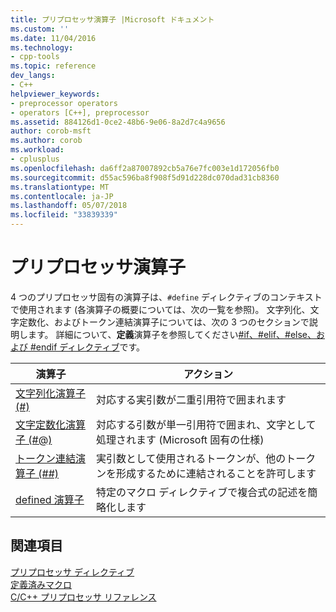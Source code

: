 ```yaml
---
title: プリプロセッサ演算子 |Microsoft ドキュメント
ms.custom: ''
ms.date: 11/04/2016
ms.technology:
- cpp-tools
ms.topic: reference
dev_langs:
- C++
helpviewer_keywords:
- preprocessor operators
- operators [C++], preprocessor
ms.assetid: 884126d1-0ce2-48b6-9e06-8a2d7c4a9656
author: corob-msft
ms.author: corob
ms.workload:
- cplusplus
ms.openlocfilehash: da6ff2a87007892cb5a76e7fc003e1d172056fb0
ms.sourcegitcommit: d55ac596ba8f908f5d91d228dc070dad31cb8360
ms.translationtype: MT
ms.contentlocale: ja-JP
ms.lasthandoff: 05/07/2018
ms.locfileid: "33839339"
---
```

# <a name="preprocessor-operators"></a>プリプロセッサ演算子
4 つのプリプロセッサ固有の演算子は、`#define` ディレクティブのコンテキストで使用されます (各演算子の概要については、次の一覧を参照)。 文字列化、文字定数化、およびトークン連結演算子については、次の 3 つのセクションで説明します。 詳細について、**定義**演算子を参照してください[#if、#elif、#else、および #endif ディレクティブ](../preprocessor/hash-if-hash-elif-hash-else-and-hash-endif-directives-c-cpp.md)です。  
  
|演算子|アクション|  
|--------------|------------|  
|[文字列化演算子 (#)](../preprocessor/stringizing-operator-hash.md)|対応する実引数が二重引用符で囲まれます|  
|[文字定数化演算子 (#@)](../preprocessor/charizing-operator-hash-at.md)|対応する引数が単一引用符で囲まれ、文字として処理されます (Microsoft 固有の仕様)|  
|[トークン連結演算子 (##)](../preprocessor/token-pasting-operator-hash-hash.md)|実引数として使用されるトークンが、他のトークンを形成するために連結されることを許可します|  
|[defined 演算子](../preprocessor/hash-if-hash-elif-hash-else-and-hash-endif-directives-c-cpp.md)|特定のマクロ ディレクティブで複合式の記述を簡略化します|  
  
## <a name="see-also"></a>関連項目  
 [プリプロセッサ ディレクティブ](../preprocessor/preprocessor-directives.md)   
 [定義済みマクロ](../preprocessor/predefined-macros.md)   
 [C/C++ プリプロセッサ リファレンス](../preprocessor/c-cpp-preprocessor-reference.md)